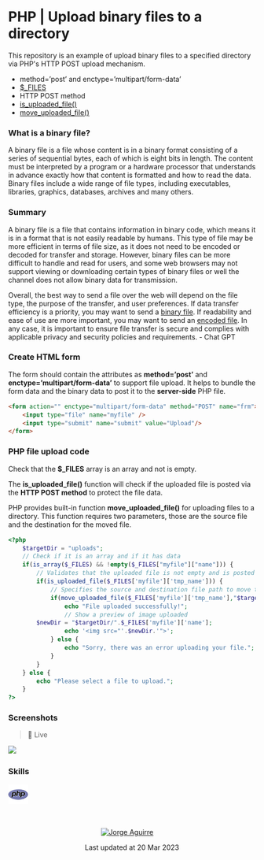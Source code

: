 # PHP | Upload binary files to a directory

This repository is an example of upload binary files to a specified directory via PHP's HTTP POST upload mechanism.

- method=’post’ and enctype=’multipart/form-data’
- [$_FILES](https://www.php.net/manual/en/reserved.variables.files.php)
- HTTP POST method
- [is_uploaded_file()](https://www.php.net/manual/en/function.is-uploaded-file.php)
- [move_uploaded_file()](https://www.php.net/manual/en/function.move-uploaded-file.php)


### What is a binary file?
A binary file is a file whose content is in a binary format consisting of a series of sequential bytes, each of which is eight bits in length. The content must be interpreted by a program or a hardware processor that understands in advance exactly how that content is formatted and how to read the data. Binary files include a wide range of file types, including executables, libraries, graphics, databases, archives and many others.


### Summary
A binary file is a file that contains information in binary code, which means it is in a format that is not easily readable by humans. This type of file may be more efficient in terms of file size, as it does not need to be encoded or decoded for transfer and storage. However, binary files can be more difficult to handle and read for users, and some web browsers may not support viewing or downloading certain types of binary files or well the channel does not allow binary data for transmission.

Overall, the best way to send a file over the web will depend on the file type, the purpose of the transfer, and user preferences. If data transfer efficiency is a priority, you may want to send a [binary file](https://github.com/jlammx/php_upload_binary_files_to_a_directory). If readability and ease of use are more important, you may want to send an [encoded file](https://github.com/jlammx/php_upload_base64-encoded_binary_files_to_a_directory). In any case, it is important to ensure file transfer is secure and complies with applicable privacy and security policies and requirements. - Chat GPT


### Create HTML form

The form should contain the attributes as **method=’post’** and **enctype=’multipart/form-data’** to support file upload. It helps to bundle the form data and the binary data to post it to the **server-side** PHP file.

```html
<form action="" enctype="multipart/form-data" method="POST" name="frm">
    <input type="file" name="myfile" /> 
    <input type="submit" name="submit" value="Upload"/>
</form>
```


### PHP file upload code

Check that the **$_FILES** array is an array and not is empty.

The **is_uploaded_file()** function will check if the uploaded file is posted via the **HTTP POST method** to protect the file data. 

PHP provides built-in function **move_uploaded_file()** for uploading files to a directory. This function requires two parameters, those are the source file and the destination for the moved file.

```php
<?php
    $targetDir = "uploads";
    // Check if it is an array and if it has data
    if(is_array($_FILES) && !empty($_FILES["myfile"]["name"])) {
        // Validates that the uploaded file is not empty and is posted via the HTTP_POST method
        if(is_uploaded_file($_FILES['myfile']['tmp_name'])) {
            // Specifies the source and destination file path to move the source file to the target as specified
            if(move_uploaded_file($_FILES['myfile']['tmp_name'],"$targetDir/".$_FILES['myfile']['name'])) {
                echo "File uploaded successfully!";
                // Show a preview of image uploaded
		$newDir = "$targetDir/".$_FILES['myfile']['name'];
                echo '<img src="'.$newDir.'">';
            } else {
                echo "Sorry, there was an error uploading your file.";
            }
        }
    } else {
        echo "Please select a file to upload.";
    }
?>
```


### Screenshots

> 🔴 Live 
<p align="left">
	<a href=https://youtu.be/WNumGEPRsBI target="_blank"><img src="https://markdown-videos.deta.dev/youtube/WNumGEPRsBI" height="250"></a></img>
</p>


### Skills
<p align="left">
	<a href="https://dart.dev" target="_blank">
		<img src="https://raw.githubusercontent.com/devicons/devicon/master/icons/php/php-original.svg" alt="PHP" width="40" height="40"/>
	</a> 
</p>

<br/>

<p align="center">
	<div align="center" inline>
		<span> <a href="https://www.linkedin.com/in/jlammx/" target="_blank">
			<img src="https://content.linkedin.com/content/dam/me/business/en-us/amp/brand-site/v2/bg/LI-Logo.svg.original.svg" alt="Jorge Aguirre" height="25"/></a>
		</span>
		&nbsp;&nbsp;&nbsp;&nbsp;
	</div>
</p>

<p align="center"> Last updated at 20 Mar 2023</p>
